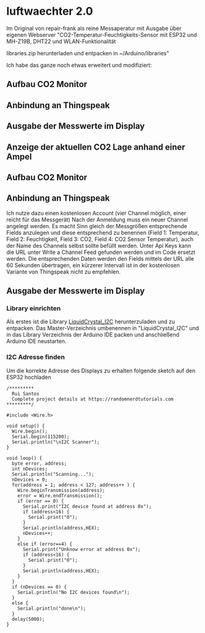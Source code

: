 # luftwaechter 2.0

Im Original von repair-frank als reine Messaperatur mit Ausgabe über eigenen Webserver
"CO2-Temperatur-Feuchtigkeits-Sensor mit ESP32 und MH-Z19B, DHT22 und WLAN-Funktionalität

libraries.zip herunterladen und entpacken in ~/Arduino/libraries"

Ich habe das ganze noch etwas erweitert und modifiziert:

## Aufbau CO2 Monitor
## Anbindung an Thingspeak
## Ausgabe der Messwerte im Display
## Anzeige der aktuellen CO2 Lage anhand einer Ampel 

## Aufbau CO2 Monitor

## Anbindung an Thingspeak
Ich nutze dazu einen kostenlosen Account (vier Channel möglich, einer reicht für das Messgerät)
Nach der Anmeldung muss ein neuer Channel angelegt werden. Es macht Sinn gleich der Messgrößen entsprechende Fields anzulegen und diese entsprechend zu benennen (Field 1: Temperatur, Field 2: Feuchtigkeit, Field 3: CO2, Field 4: CO2 Sensor Temperatur), auch der Name des Channels selbst sollte befüllt werden. Unter Api Keys kann die URL unter Write a Channel Feed gefunden werden und im Code ersetzt werden. Die entsprechenden Daten werden den Fields mittels der URL alle 60 Sekunden übertragen, ein kürzerer Intervall ist in der kostenlosen Variante von Thingspeak nicht zu empfehlen.

## Ausgabe der Messwerte im Display

### Library einrichten
Als erstes ist die Library [LiquidCrystal_I2C](https://github.com/marcoschwartz/LiquidCrystal_I2C/archive/master.zip) herunterzuladen und zu entpacken. Das Master-Verzeichnis umbenennen in "LiquidCrystal_I2C" und in das Library Verzeichnis der Arduino IDE packen und anschließend Arduino IDE neustarten.

### I2C Adresse finden
Um die korrekte Adresse des Displays zu erhalten folgende sketch auf den ESP32 hochladen

```
/*********
  Rui Santos
  Complete project details at https://randomnerdtutorials.com  
*********/

#include <Wire.h>
 
void setup() {
  Wire.begin();
  Serial.begin(115200);
  Serial.println("\nI2C Scanner");
}
 
void loop() {
  byte error, address;
  int nDevices;
  Serial.println("Scanning...");
  nDevices = 0;
  for(address = 1; address < 127; address++ ) {
    Wire.beginTransmission(address);
    error = Wire.endTransmission();
    if (error == 0) {
      Serial.print("I2C device found at address 0x");
      if (address<16) {
        Serial.print("0");
      }
      Serial.println(address,HEX);
      nDevices++;
    }
    else if (error==4) {
      Serial.print("Unknow error at address 0x");
      if (address<16) {
        Serial.print("0");
      }
      Serial.println(address,HEX);
    }    
  }
  if (nDevices == 0) {
    Serial.println("No I2C devices found\n");
  }
  else {
    Serial.println("done\n");
  }
  delay(5000);          
}
```
